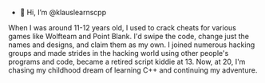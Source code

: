 - 👋 Hi, I’m @klauslearnscpp

When I was around 11-12 years old, I used to crack cheats for various games like Wolfteam and Point Blank. I'd swipe the code, change just the names and designs, and claim them as my own. I joined numerous hacking groups and made strides in the hacking world using other people's programs and code, became a retired script kiddie at 13. Now, at 20, I'm chasing my childhood dream of learning C++ and continuing my adventure.

<!---
klauslearnscpp/klauslearnscpp is a ✨ special ✨ repository because its `README.md` (this file) appears on your GitHub profile.
You can click the Preview link to take a look at your changes.
--->
